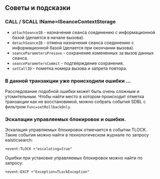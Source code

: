 ## Советы и подсказки

### CALL / SCALL IName=ISeanceContextStorage

- `attachSeanceIB` - назначение сеанса соединению с информационной базой (делается в начале вызова).
- `detachSeanceIB` - отмена назначения сеанса соединению с информационной базой (делается при окончании вызова).
- `seanceParametersPresave` - сохранение измененных за вызов данных сеанса.
- `seanceParametersCommit` - подтверждение сохранения.
- `setCallID` - пометка номера вызова и запрета повтора.

### В данной транзакции уже происходили ошибки ...

Расследование подобной ошибки может быть очень сложным и утомительным.
Чтобы найти место в котором происходит отметка транзакции как не восстановимой, можно собрать события SDBL с фильтром `Func=setRollbackOnly`.

### Эскалации управляемых блокировок и ошибки.

Эскалация управляемых блокировок отмечается в событии TLOCK.
Такие события можно найти в технологическом журнале по запросу ealsticsearch:

```
+event:TLOCK +"escalating=true"
```

Ошибки при установке управляемых блокировок можно найти по запросу:

```
+event:EXCP +"Exception=TLockException"
```